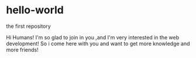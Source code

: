 # hello-world
the first repository

Hi Humans!
I'm so glad to join in you ,and I'm very interested in the web development! So i come here with you and want to get more knowledge
and more friends!
